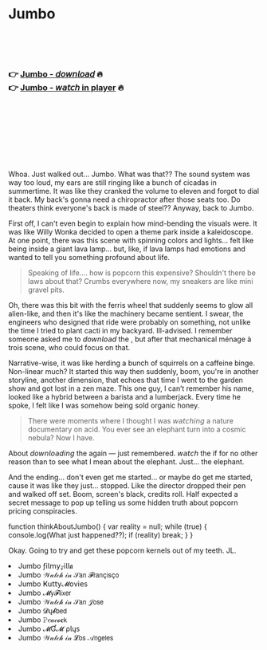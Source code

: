 <h1>Jumbo</h1>

<br><br><br>

<h3>👉 <a href="https://Wades-deblaterctha1975.github.io/dblorkdmio/">Jumbo - 𝘥𝘰𝘸𝘯𝘭𝘰𝘢𝘥</a> 🔥<br>
👉 <a href="https://Wades-deblaterctha1975.github.io/dblorkdmio/">Jumbo - 𝘸𝘢𝘵𝘤𝘩 in player</a> 🔥
</h3>



<br><br><br><br><br><br><br>


Whoa. Just walked out... Jumbo. What was that?? The sound system was way too loud, my ears are still ringing like a bunch of cicadas in summertime. It was like they cranked the volume to eleven and forgot to dial it back. My back's gonna need a chiropractor after those seats too. Do theaters think everyone's back is made of steel?? Anyway, back to Jumbo.

First off, I can't even begin to explain how mind-bending the visuals were. It was like Willy Wonka decided to open a theme park inside a kaleidoscope. At one point, there was this scene with spinning colors and lights... felt like being inside a giant lava lamp... but, like, if lava lamps had emotions and wanted to tell you something profound about life.

> Speaking of life.... how is popcorn this expensive? Shouldn't there be laws about that? Crumbs everywhere now, my sneakers are like mini gravel pits.

Oh, there was this bit with the ferris wheel that suddenly seems to glow all alien-like, and then it's like the machinery became sentient. I swear, the engineers who designed that ride were probably on something, not unlike the time I tried to plant cacti in my backyard. Ill-advised. I remember someone asked me to 𝘥𝘰𝘸𝘯𝘭𝘰𝘢𝘥 the  , but after that mechanical ménage à trois scene, who could focus on that.

Narrative-wise, it was like herding a bunch of squirrels on a caffeine binge. Non-linear much? It started this way then suddenly, boom, you're in another storyline, another dimension, that echoes that time I went to the garden show and got lost in a zen maze. This one guy, I can’t remember his name, looked like a hybrid between a barista and a lumberjack. Every time he spoke, I felt like I was somehow being sold organic honey.

> There were moments where I thought I was 𝘸𝘢𝘵𝘤𝘩𝘪𝘯𝘨 a nature documentary on acid. You ever see an elephant turn into a cosmic nebula? Now I have.

About 𝘥𝘰𝘸𝘯𝘭𝘰𝘢𝘥𝘪𝘯𝘨 the   again — just remembered. 𝘸𝘢𝘵𝘤𝘩 the   if for no other reason than to see what I mean about the elephant. Just... the elephant.

And the ending... don't even get me started... or maybe do get me started, cause it was like they just... stopped. Like the director dropped their pen and walked off set. Boom, screen's black, credits roll. Half expected a secret message to pop up telling us some hidden truth about popcorn pricing conspiracies.

function thinkAboutJumbo() { 
    var reality = null;
    while (true) {
        console.log(What just happened??);
        if (reality) break;
    }
} 

Okay. Going to try and get these popcorn kernels out of my teeth. JL.

<li>Jumbo ƒ𝗂𝗅𝗆𝗒𝓏𝗂𝗅𝗅𝖆</li>
<li>Jumbo 𝒲𝒶𝓉𝒸𝒽 𝒾𝓃 𝒮𝖺𝗇 𝓕𝗋𝖺𝗇ç𝗂𝗌ç𝗈</li>
<li>Jumbo Ҝ𝗎𝗍𝗍𝗒𝓜𝗈ν𝗂𝖾𝗌</li>
<li>Jumbo 𝓜𝗒𝓕𝗅𝗂𝗑𝖾𝗋</li>
<li>Jumbo 𝒲𝒶𝓉𝒸𝒽 𝒾𝓃 𝒮𝖺𝗇 𝒥𝗈𝗌𝖾</li>
<li>Jumbo 𝓓ų𝓫𝖻𝖾𝖽</li>
<li>Jumbo 𝙿𝑒𝒶𝒸𝓸𝐜𝗄</li>
<li>Jumbo 𝓜Ɠ𝓜 ρ𝗅ų𝗌</li>
<li>Jumbo 𝒲𝒶𝓉𝒸𝒽 𝒾𝓃 𝓛𝗈𝗌 𝒜𝗇𝗀𝖾𝗅𝖾𝗌</li>
